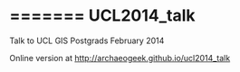 =======
UCL2014_talk
============

Talk to UCL GIS Postgrads February 2014

Online version at http://archaeogeek.github.io/ucl2014_talk
